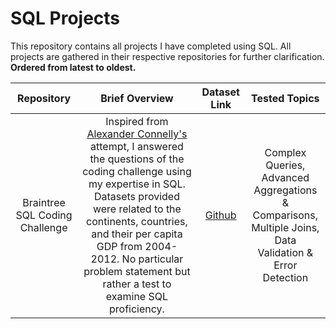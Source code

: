 # SQL Projects

This repository contains all projects I have completed using SQL. All projects are gathered in their respective repositories for further clarification. **Ordered from latest to oldest.**

| Repository | Brief Overview |  Dataset Link  |  Tested Topics  |
|:-:|:-:|:-:|:-:|
| Braintree SQL Coding Challenge | Inspired from [Alexander Connelly's](https://github.com/AlexanderConnelly/BrainTree_SQL_Coding_Challenge_Data_Analyst) attempt, I answered the questions of the coding challenge using my expertise in SQL. Datasets provided were related to the continents, countries, and their per capita GDP from 2004-2012. No particular problem statement but rather a test to examine SQL proficiency. | [Github](https://github.com/AlexanderConnelly/BrainTree_SQL_Coding_Challenge_Data_Analyst)  |   Complex Queries,<br>Advanced Aggregations & Comparisons,<br>Multiple Joins,<br>Data Validation & Error Detection<br>
